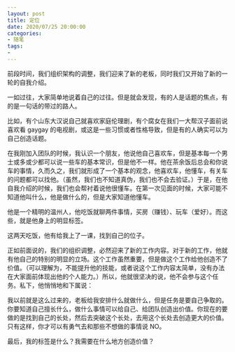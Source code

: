 ```yaml
---
layout: post
title: 定位
date: 2020/07/25 20:00:00
categories:
- 随笔
tags:
- 
---
```


前段时间，我们组织架构的调整，我们迎来了新的老板，同时我们又开始了新的一轮的自我介绍。

一如过往，大家简单地说着自己的过往。但是就会发现，有的人是话题的焦点，有的是一句话的带过的路人。

比如，有个山东大汉说自己就喜欢家庭伦理剧，有个腐女在我们一大帮汉子面前说喜欢看 gaygay 的电视剧，或这是一些习惯或者性格导致，但是有的人确实可以为自己创造话题。

在我刚加入团队的时候，我认识一个朋友，他说他自己喜欢车，但是基本每一个男士或多或少都可以说一些车的基本常识，但是他不一样。他在茶余饭后总会和你说车的事情，久而久之，我们就形成了一个基本的观念，他喜欢车，他懂车，有关车的问题都可以找他。（虽然，我们也不知道真伪，我们也不会去验证。）于是，在他自我介绍的时候，我们也会帮衬着说他很懂车。在第一次见面的时候，大家可能不知道他叫什么，他是做什么的，但是大家知道他懂车。

他是一个精明的温州人，他吃饭就聊两件事情，买房（赚钱）、玩车（爱好）。而这些，就是他身上的明显标签。

这两天吃饭，他有给我上了一课，找到自己的位子。

正如前面说的，我们的组织调整，必然迎来了新的工作内容。对于新的工作，他就有他自己的特别的明显的立场。这个工作虽然重要，但是做这个工作给他创造不了价值。（可以理解为，不能提升他的技能，或者说这个工作内容太简单，没有办法在大家面前体现出他的个人能力。）所以，他就很坚决的说，他不会参与这个任务。私下，他悄悄地和下属说：

我以前就是这么过来的，老板给我安排什么就做什么，但是任务是要自己争取的。你要知道自己擅长什么，做什么事情可以给自己、给团队创造出价值。你现在的要做的是找到自己的长处，然后去突破这个长处，去用这个长处去创造更大的价值。只有这样，你才可以有勇气去和那些不想做的事情说 NO。

最后，我的标签是什么？我需要在什么地方创造价值？